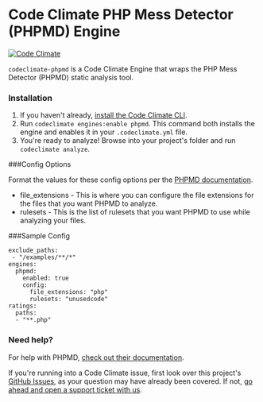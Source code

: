 # Code Climate PHP Mess Detector (PHPMD) Engine

[![Code Climate](https://codeclimate.com/github/codeclimate/codeclimate-phpmd/badges/gpa.svg)](https://codeclimate.com/github/codeclimate/codeclimate-phpmd)

`codeclimate-phpmd` is a Code Climate Engine that wraps the PHP Mess Detector (PHPMD) static analysis tool.

### Installation

1. If you haven't already, [install the Code Climate CLI](https://github.com/codeclimate/codeclimate).
2. Run `codeclimate engines:enable phpmd`. This command both installs the engine and enables it in your `.codeclimate.yml` file.
3. You're ready to analyze! Browse into your project's folder and run `codeclimate analyze`.

###Config Options

Format the values for these config options per the [PHPMD documentation](http://phpmd.org/documentation/index.html).

* file_extensions - This is where you can configure the file extensions for the files that you want PHPMD to analyze.
* rulesets - This is the list of rulesets that you want PHPMD to use while analyzing your files.

###Sample Config

    exclude_paths:
     - "/examples/**/*"
    engines:
      phpmd:
        enabled: true
        config:
          file_extensions: "php"
          rulesets: "unusedcode"
    ratings:
      paths:
      - "**.php"

### Need help?

For help with PHPMD, [check out their documentation](http://phpmd.org/documentation/index.html).

If you're running into a Code Climate issue, first look over this project's [GitHub Issues](https://github.com/phpmd/phpmd/issues), as your question may have already been covered. If not, [go ahead and open a support ticket with us](https://codeclimate.com/help).
